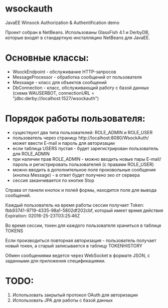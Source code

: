 # wsockauth

JavaEE Winsock Authorization & Authentification demo

Проект собран в NetBeans. Использованы GlassFish 4.1 и DerbyDB, которые входят в стандартную инсталляцию NetBeans для JavaEE.

# Основные классы:
- WsockEndpoint - обслуживание HTTP-запросов
- MessageProcessor - обработка сообщений от пользователя
- Messaage - класс для объектов сообщений
- DbConnection - класс, обслуживающий работу с базой данных (схема WAUSERBOT, connectionURL = "jdbc:derby://localhost:1527/wsockauth")

# Порядок работы пользователя:
- существуют два типа пользователей: ROLE_ADMIN и ROLE_USER
- пользователь через страницу http://localhost:8080/WsockAuth/ может ввести E-mail и пароль для авторизации
- если таблица USERS пустая - будет зарегистрирован пользователь для ROLE_ADMIN
- при наличии прав ROLE_ADMIN - можно вводить новые пары E-mail/пароль и регистрировать пользователей (с правами ROLE_USER)
- можно вводить в дополнительное поле произвольные сообщения (кнопка Message) - в ответ будет получено эхо от сервера
- сессия заканчивается по кнопке Stop
 
Справа от панели кнопок и полей формы, находится поле для вывода сообщений.

Каждый пользователь на время работы сессии получает Token: fbb93741-9719-4335-98a1-5802df202cbf, который имеет время действия Expiration: 02016-25-23T03:25:46Z

Во время сессии, токен для каждого пользователя храниться в таблице TOKENS

Если производиться повторная авторизация - пользователь получает новый токен, а старый записывается в таблицу TOKENHISTORY

Обмен сообщениями ведется через WebSocket в формате JSON, с заданными для приложения спецификациями.

# TODO:

1. Использовать закрытый протокол OAuth для авторизации
2. Использовать JPA для работы с базой данных
